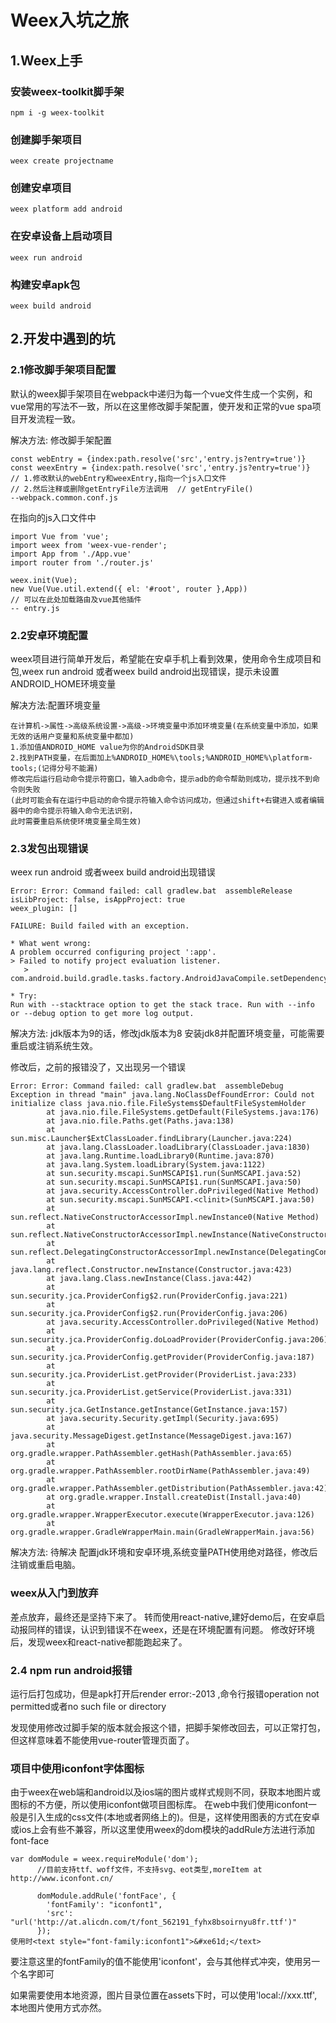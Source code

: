 # Weex入坑之旅

## 1.Weex上手

### 安装weex-toolkit脚手架
```
npm i -g weex-toolkit
```

### 创建脚手架项目
```
weex create projectname
```

### 创建安卓项目
```
weex platform add android
```

### 在安卓设备上启动项目
```
weex run android
```

### 构建安卓apk包
```
weex build android
```

## 2.开发中遇到的坑
### 2.1修改脚手架项目配置
默认的weex脚手架项目在webpack中递归为每一个vue文件生成一个实例，和vue常用的写法不一致，所以在这里修改脚手架配置，使开发和正常的vue spa项目开发流程一致。

解决方法: 修改脚手架配置
```
const webEntry = {index:path.resolve('src','entry.js?entry=true')}
const weexEntry = {index:path.resolve('src','entry.js?entry=true')}
// 1.修改默认的webEntry和weexEntry,指向一个js入口文件
// 2.然后注释或删除getEntryFile方法调用  // getEntryFile()
--webpack.common.conf.js
```
在指向的js入口文件中
```
import Vue from 'vue';
import weex from 'weex-vue-render';
import App from './App.vue'
import router from './router.js'

weex.init(Vue);
new Vue(Vue.util.extend({ el: '#root', router },App))
// 可以在此处加载路由及vue其他插件
-- entry.js
```

### 2.2安卓环境配置
weex项目进行简单开发后，希望能在安卓手机上看到效果，使用命令生成项目和包,weex run android 或者weex build android出现错误，提示未设置ANDROID_HOME环境变量

解决方法:配置环境变量
```
在计算机->属性->高级系统设置->高级->环境变量中添加环境变量(在系统变量中添加，如果无效的话用户变量和系统变量中都加)
1.添加值ANDROID_HOME value为你的AndroidSDK目录
2.找到PATH变量，在后面加上%ANDROID_HOME%\tools;%ANDROID_HOME%\platform-tools;(记得分号不能漏)
修改完后运行启动命令提示符窗口，输入adb命令，提示adb的命令帮助则成功，提示找不到命令则失败
(此时可能会有在运行中启动的命令提示符输入命令访问成功，但通过shift+右键进入或者编辑器中的命令提示符输入命令无法识别，
此时需要重启系统使环境变量全局生效)
```

### 2.3发包出现错误
weex run android 或者weex build android出现错误
```
Error: Error: Command failed: call gradlew.bat  assembleRelease
isLibProject: false, isAppProject: true
weex_plugin: []

FAILURE: Build failed with an exception.

* What went wrong:
A problem occurred configuring project ':app'.
> Failed to notify project evaluation listener.
   > com.android.build.gradle.tasks.factory.AndroidJavaCompile.setDependencyCacheDir(Ljava/io/File;)V

* Try:
Run with --stacktrace option to get the stack trace. Run with --info or --debug option to get more log output.
```
解决方法: jdk版本为9的话，修改jdk版本为8
安装jdk8并配置环境变量，可能需要重启或注销系统生效。

修改后，之前的报错没了，又出现另一个错误
```
Error: Error: Command failed: call gradlew.bat  assembleDebug
Exception in thread "main" java.lang.NoClassDefFoundError: Could not initialize class java.nio.file.FileSystems$DefaultFileSystemHolder
        at java.nio.file.FileSystems.getDefault(FileSystems.java:176)
        at java.nio.file.Paths.get(Paths.java:138)
        at sun.misc.Launcher$ExtClassLoader.findLibrary(Launcher.java:224)
        at java.lang.ClassLoader.loadLibrary(ClassLoader.java:1830)
        at java.lang.Runtime.loadLibrary0(Runtime.java:870)
        at java.lang.System.loadLibrary(System.java:1122)
        at sun.security.mscapi.SunMSCAPI$1.run(SunMSCAPI.java:52)
        at sun.security.mscapi.SunMSCAPI$1.run(SunMSCAPI.java:50)
        at java.security.AccessController.doPrivileged(Native Method)
        at sun.security.mscapi.SunMSCAPI.<clinit>(SunMSCAPI.java:50)
        at sun.reflect.NativeConstructorAccessorImpl.newInstance0(Native Method)
        at sun.reflect.NativeConstructorAccessorImpl.newInstance(NativeConstructorAccessorImpl.java:62)
        at sun.reflect.DelegatingConstructorAccessorImpl.newInstance(DelegatingConstructorAccessorImpl.java:45)
        at java.lang.reflect.Constructor.newInstance(Constructor.java:423)
        at java.lang.Class.newInstance(Class.java:442)
        at sun.security.jca.ProviderConfig$2.run(ProviderConfig.java:221)
        at sun.security.jca.ProviderConfig$2.run(ProviderConfig.java:206)
        at java.security.AccessController.doPrivileged(Native Method)
        at sun.security.jca.ProviderConfig.doLoadProvider(ProviderConfig.java:206)
        at sun.security.jca.ProviderConfig.getProvider(ProviderConfig.java:187)
        at sun.security.jca.ProviderList.getProvider(ProviderList.java:233)
        at sun.security.jca.ProviderList.getService(ProviderList.java:331)
        at sun.security.jca.GetInstance.getInstance(GetInstance.java:157)
        at java.security.Security.getImpl(Security.java:695)
        at java.security.MessageDigest.getInstance(MessageDigest.java:167)
        at org.gradle.wrapper.PathAssembler.getHash(PathAssembler.java:65)
        at org.gradle.wrapper.PathAssembler.rootDirName(PathAssembler.java:49)
        at org.gradle.wrapper.PathAssembler.getDistribution(PathAssembler.java:42)
        at org.gradle.wrapper.Install.createDist(Install.java:40)
        at org.gradle.wrapper.WrapperExecutor.execute(WrapperExecutor.java:126)
        at org.gradle.wrapper.GradleWrapperMain.main(GradleWrapperMain.java:56)
```
解决方法: 待解决
配置jdk环境和安卓环境,系统变量PATH使用绝对路径，修改后注销或重启电脑。

### weex从入门到放弃
差点放弃，最终还是坚持下来了。
转而使用react-native,建好demo后，在安卓启动报同样的错误，认识到错误不在weex，还是在环境配置有问题。
修改好环境后，发现weex和react-native都能跑起来了。

### 2.4 npm run android报错
运行后打包成功，但是apk打开后render error:-2013 ,命令行报错operation not permitted或者no such file or directory

发现使用修改过脚手架的版本就会报这个错，把脚手架修改回去，可以正常打包，但这样意味着不能使用vue-router管理页面了。

### 项目中使用iconfont字体图标
由于weex在web端和android以及ios端的图片或样式规则不同，获取本地图片或图标的不方便，所以使用iconfont做项目图标库。
在web中我们使用iconfont一般是引入生成的css文件(本地或者网络上的)。但是，这样使用图表的方式在安卓或ios上会有些不兼容，所以这里使用weex的dom模块的addRule方法进行添加font-face
```
var domModule = weex.requireModule('dom');
      //目前支持ttf、woff文件，不支持svg、eot类型,moreItem at http://www.iconfont.cn/
      
      domModule.addRule('fontFace', {
        'fontFamily': "iconfont1",
        'src': "url('http://at.alicdn.com/t/font_562191_fyhx8bsoirnyu8fr.ttf')"
      });
使用时<text style="font-family:iconfont1">&#xe61d;</text>
```
要注意这里的fontFamily的值不能使用'iconfont'，会与其他样式冲突，使用另一个名字即可

如果需要使用本地资源，图片目录位置在assets下时，可以使用'local://xxx.ttf',本地图片使用方式亦然。